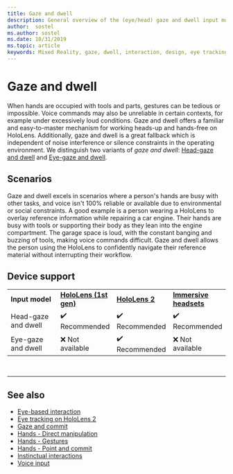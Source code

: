 ```yaml
---
title: Gaze and dwell
description: General overview of the (eye/head) gaze and dwell input model
author:  sostel
ms.author: sostel
ms.date: 10/31/2019
ms.topic: article
keywords: Mixed Reality, gaze, dwell, interaction, design, eye tracking, head tracking
---
```


# Gaze and dwell

When hands are occupied with tools and parts, gestures can be tedious or impossible. 
Voice commands may also be unreliable in certain contexts, for example under excessively loud conditions. 
Gaze and dwell offers a familiar and easy-to-master mechanism for working heads-up and hands-free on HoloLens. 
Additionally, gaze and dwell is a great fallback which is independent of noise interference or silence constraints in the operating environment.
We distinguish two variants of _gaze and dwell_: [Head-gaze and dwell](gaze-and-dwell-head.md) and [Eye-gaze and dwell](gaze-and-dwell-eyes.md).

## Scenarios

Gaze and dwell excels in scenarios where a person's hands are busy with other tasks, and voice isn't 100% reliable or available due to environmental or social constraints. 
A good example is a person wearing a HoloLens to overlay reference information while repairing a car engine. 
Their hands are busy with tools or supporting their body as they lean into the engine compartment. 
The garage space is loud, with the constant banging and buzzing of tools, making voice commands difficult. 
Gaze and dwell allows the person using the HoloLens to confidently navigate their reference material without interrupting their workflow. 

## Device support

<table>
    <colgroup>
    <col width="25%" />
    <col width="25%" />
    <col width="25%" />
    <col width="25%" />
    </colgroup>
    <tr>
        <td><strong>Input model</strong></td>
        <td><a href="hololens-hardware-details.md"><strong>HoloLens (1st gen)</strong></a></td>
        <td><a href="https://docs.microsoft.com/hololens/hololens2-hardware"><strong>HoloLens 2</strong></td>
        <td><a href="immersive-headset-hardware-details.md"><strong>Immersive headsets</strong></a></td>
    </tr>
     <tr>
        <td>Head-gaze and dwell</td>
        <td>✔️ Recommended</td>
        <td>✔️ Recommended</td>
        <td>✔️ Recommended</td>
    </tr>
	 <tr>
        <td>Eye-gaze and dwell</td>
        <td>❌ Not available</td>
        <td>✔️ Recommended</td>
        <td>❌ Not available</td>
    </tr>
</table>


<br>

---
 
 ## See also
* [Eye-based interaction](eye-gaze-interaction.md)
* [Eye tracking on HoloLens 2](eye-tracking.md)
* [Gaze and commit](gaze-and-commit.md)
* [Hands - Direct manipulation](direct-manipulation.md)
* [Hands - Gestures](gaze-and-commit.md#composite-gestures)
* [Hands - Point and commit](point-and-commit.md)
* [Instinctual interactions](interaction-fundamentals.md)
* [Voice input](voice-input.md)

